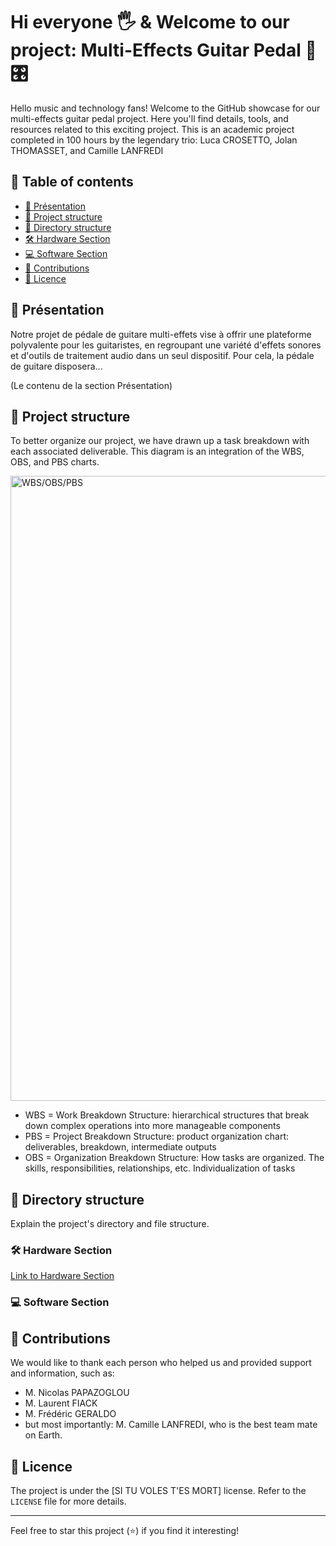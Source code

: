 # Hi everyone 🖐️ & Welcome to our project: Multi-Effects Guitar Pedal 🎸🎛️

Hello music and technology fans! Welcome to the GitHub showcase for our multi-effects guitar pedal project. Here you'll find details, tools, and resources related to this exciting project. This is an academic project completed in 100 hours by the legendary trio: Luca CROSETTO, Jolan THOMASSET, and Camille LANFREDI

## 📖 Table of contents

- [📌 Présentation](#-présentation)
- [🔧 Project structure](#-project-structure)
- [📁 Directory structure](#-directory-structure)
- [🛠️ Hardware Section](#-hardware-section)
- [💻 Software Section](#-software-section)
- [🚀 Contributions](#-contributions)
- [📜 Licence](#-licence)

## 📌 Présentation

Notre projet de pédale de guitare multi-effets vise à offrir une plateforme polyvalente pour les guitaristes, en regroupant une variété d'effets sonores et d'outils de traitement audio dans un seul dispositif. Pour cela, la pédale de guitare disposera...

(Le contenu de la section Présentation)

## 🔧 Project structure

To better organize our project, we have drawn up a task breakdown with each associated deliverable. This diagram is an integration of the WBS, OBS, and PBS charts.

 <img src="https://github.com/lucacros/2324_Projet2A_PedaleGuitare/blob/documents/wbspbsobs.drawio.png" alt="WBS/OBS/PBS" width="1000" />

- WBS = Work Breakdown Structure: hierarchical structures that break down complex operations into more manageable components
- PBS = Project Breakdown Structure: product organization chart: deliverables, breakdown, intermediate outputs
- OBS = Organization Breakdown Structure: How tasks are organized. The skills, responsibilities, relationships, etc. Individualization of tasks

## 📁 Directory structure

Explain the project's directory and file structure.

### 🛠️ Hardware Section



[Link to Hardware Section](https://github.com/lucacros/2324_Projet2A_PedaleGuitare/tree/Hardware-Section)

### 💻 Software Section


## 🚀 Contributions

We would like to thank each person who helped us and provided support and information, such as:
- M. Nicolas PAPAZOGLOU
- M. Laurent FIACK
- M. Frédéric GERALDO
- but most importantly: M. Camille LANFREDI, who is the best team mate on Earth.

## 📜 Licence

The project is under the [SI TU VOLES T'ES MORT] license. Refer to the `LICENSE` file for more details.

---
Feel free to star this project (⭐) if you find it interesting!
